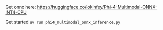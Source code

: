 Get onnx here:
https://huggingface.co/lokinfey/Phi-4-Multimodal-ONNX-INT4-CPU

Get started 
`uv run phi4_multimodal_onnx_inference.py`

